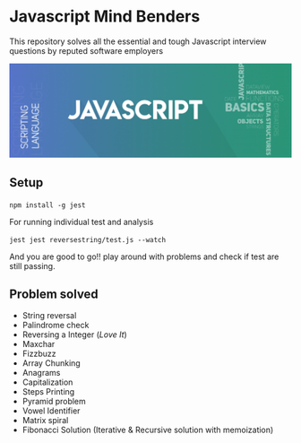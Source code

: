# Javascript Mind Benders

This repository solves all the essential and tough Javascript interview questions by reputed software employers

![Screenshot](./jsmind.png "Title")

## Setup

``` npm install -g jest ```

For running individual test and analysis

``` jest jest reversestring/test.js --watch ```

And you are good to go!! play around with problems and check if test are still passing.

## Problem solved

* String reversal
* Palindrome check
* Reversing a Integer (*Love It*)
* Maxchar
* Fizzbuzz 
* Array Chunking
* Anagrams
* Capitalization
* Steps Printing
* Pyramid problem
* Vowel Identifier
* Matrix spiral
* Fibonacci Solution (Iterative & Recursive solution with memoization)
